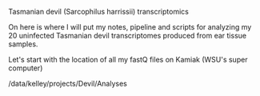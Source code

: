 Tasmanian devil (Sarcophilus harrissii) transcriptomics

On here is where I will put my notes, pipeline and scripts for analyzing my 20 uninfected Tasmanian devil transcriptomes produced from ear tissue samples. 

Let's start with the location of all my fastQ files on Kamiak (WSU's super computer)

/data/kelley/projects/Devil/Analyses

